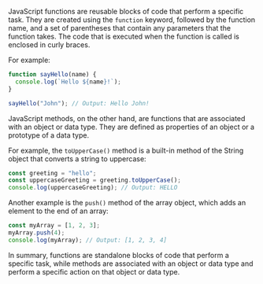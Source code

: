 JavaScript functions are reusable blocks of code that perform a specific task. They are created using the `function` keyword, followed by the function name, and a set of parentheses that contain any parameters that the function takes. The code that is executed when the function is called is enclosed in curly braces.

For example:

```javascript
function sayHello(name) {
  console.log(`Hello ${name}!`);
}

sayHello("John"); // Output: Hello John!
```

JavaScript methods, on the other hand, are functions that are associated with an object or data type. They are defined as properties of an object or a prototype of a data type. 

For example, the `toUpperCase()` method is a built-in method of the String object that converts a string to uppercase:

```javascript
const greeting = "hello";
const uppercaseGreeting = greeting.toUpperCase();
console.log(uppercaseGreeting); // Output: HELLO
```

Another example is the `push()` method of the array object, which adds an element to the end of an array:

```javascript
const myArray = [1, 2, 3];
myArray.push(4);
console.log(myArray); // Output: [1, 2, 3, 4]
```

In summary, functions are standalone blocks of code that perform a specific task, while methods are associated with an object or data type and perform a specific action on that object or data type.
